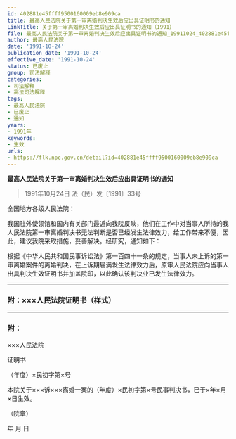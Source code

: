 ```yaml
---
id: 402881e45ffff9500160009eb8e909ca
title: 最高人民法院关于第一审离婚判决生效后应出具证明书的通知
LinkTitle: 关于第一审离婚判决生效后应出具证明书的通知（1991）
file: 最高人民法院关于第一审离婚判决生效后应出具证明书的通知_19911024_402881e45ffff9500160009eb8e909ca.docx
author: 最高人民法院
date: '1991-10-24'
publication_date: '1991-10-24'
effective_date: '1991-10-24'
status: 已废止
group: 司法解释
categories:
- 司法解释
- 高法司法解释
tags:
- 最高人民法院
- 已废止
- 通知
years:
- 1991年
keywords:
- 生效
urls:
- https://flk.npc.gov.cn/detail?id=402881e45ffff9500160009eb8e909ca
---
```


**最高人民法院关于第一审离婚判决生效后应出具证明书的通知**

> 1991年10月24日 法（民）发〔1991〕33号

全国地方各级人民法院：

我国驻外使领馆和国内有关部门最近向我院反映，他们在工作中对当事人所持的我人民法院第一审离婚判决书无法判断是否已经发生法律效力，给工作带来不便，因此，建议我院采取措施，妥善解决。经研究，通知如下：

根据《中华人民共和国民事诉讼法》第一百四十一条的规定，当事人未上诉的第一审离婚案件的离婚判决，在上诉期届满发生法律效力后，原审人民法院应向当事人出具判决生效证明书并加盖院印，以此确认该判决业已发生法律效力。

---

### 附：×××人民法院证明书（样式）

---

### 附：

×××人民法院

证明书

（年度）×民初字第×号

本院关于×××诉×××离婚一案的（年度）×民初字第×号民事判决书，已于×年×月×日生效。

（院章）

年 月 日
